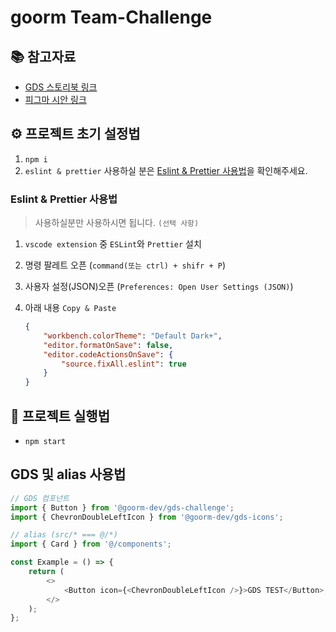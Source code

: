 # goorm Team-Challenge

## 📚 참고자료

-   [GDS 스토리북 링크](https://challenge-gds-storybook.dev.goorm.io/)
-   [피그마 시안 링크](https://www.figma.com/file/ihvdLEzT5Q8ivyJjnOv2h0/%EC%98%A4%ED%94%84%EB%9D%BC%EC%9D%B8-%ED%8C%80-%EC%B1%8C%EB%A6%B0%EC%A7%80-%EA%B3%BC%EC%A0%9C?type=design&node-id=0%3A1&mode=design&t=qQrOq7Nm4TUc7r9A-1)

## ⚙️ 프로젝트 초기 설정법

1. `npm i`
2. `eslint & prettier` 사용하실 분은 [Eslint & Prettier 사용법](#eslint--prettier-사용법)을 확인해주세요.

### Eslint & Prettier 사용법

> 사용하실분만 사용하시면 됩니다. `(선택 사항)`

1. `vscode extension` 중 `ESLint`와 `Prettier` 설치
2. 명령 팔레트 오픈 (`command(또는 ctrl) + shifr + P`)
3. 사용자 설정(JSON)오픈 (`Preferences: Open User Settings (JSON)`)
4. 아래 내용 `Copy & Paste`

    ```json
    {
    	"workbench.colorTheme": "Default Dark+",
    	"editor.formatOnSave": false,
    	"editor.codeActionsOnSave": {
    		"source.fixAll.eslint": true
    	}
    }
    ```

## 🚀 프로젝트 실행법

-   `npm start`

## GDS 및 alias 사용법

```js
// GDS 컴포넌트
import { Button } from '@goorm-dev/gds-challenge';
import { ChevronDoubleLeftIcon } from '@goorm-dev/gds-icons';

// alias (src/* === @/*)
import { Card } from '@/components';

const Example = () => {
	return (
		<>
			<Button icon={<ChevronDoubleLeftIcon />}>GDS TEST</Button>;<Card></Card>
		</>
	);
};
```

